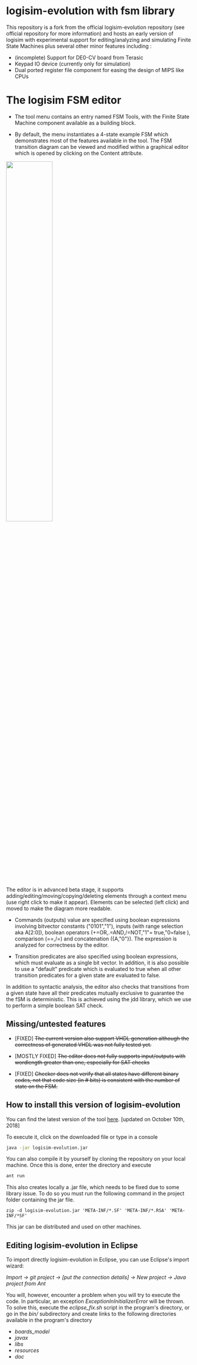 # logisim-evolution with fsm library

This repository is a fork from the official logisim-evolution repository (see official repository for more information) and hosts an early version of logisim with experimental support for editing/analyzing and simulating Finite State Machines plus several other minor features including :

- (incomplete) Support for DE0-CV board from Terasic
- Keypad IO device (currently only for simulation)
- Dual ported register file component for easing the design of MIPS like CPUs

# The logisim FSM editor

* The tool menu contains an entry named FSM Tools, with the Finite State Machine component available as a building block.

* By default, the menu instantiates a 4-state example FSM which demonstrates most of the features available in the tool. The FSM transition diagram can be viewed and modified within a graphical editor which is opened by clicking on the Content attribute.

<img src="doc/en/html/guide/fsm/Screenshot.png" width="50%" height="50%" />    

The editor is in advanced beta stage, it supports adding/editing/moving/copying/deleting elements through a context menu (use right click to make it appear). Elements can be selected (left click) and moved to make the diagram more readable.

* Commands (outputs) value are specified using boolean expressions involving bitvector constants ("0101","1"), inputs (with range selection aka A[2:0]), boolean operators (+=OR,.=AND,/=NOT,"1"= true,"0=false ), comparison (==,/=) and concatenation ({A,"0"}). The expression is analyzed for correctness  by the editor.

* Transition predicates are also specified using boolean expressions, which must evaluate as a single bit vector. In addition, it is also possible to use a "default" predicate which is evaluated to true when all other transition predicates for a given state are evaluated to false.  

In addition to syntactic analysis, the editor also checks that transitions from a given state have all their predicates mutually exclusive to guarantee the the fSM is deterministic. This is achieved using the jdd library, which we use to perform a simple boolean SAT check.


## Missing/untested features

* [FIXED] <del>The current version also support VHDL generation although the correctness of generated VHDL was not fully tested yet<del>.

* [MOSTLY FIXED] <del>The editor does not fully supports input/outputs with wordlength greater than one, especially for SAT checks<del>

* [FIXED] <del>Checker does not verify that all states have different binary codes, not that code size (in # bits) is consistent with the number of state on the FSM<del>.
 


## How to install this version of logisim-evolution

You can find the latest version of the tool [here](http://www.irisa.fr/cosi/HOMEPAGE/Derrien/logisim/logisim-evolution.jar). [updated on October 10th, 2018]

To execute it, click on the downloaded file or type in a console
```bash
java -jar logisim-evolution.jar
```

You can also compile it by yourself by cloning the repository on your local machine. Once this is done, enter the directory and execute
```bash
ant run
```
This also creates locally a .jar file, which needs to be fixed due to some library issue. To do so you must run the following command in the project folder containing the jar file.
```
zip -d logisim-evolution.jar 'META-INF/*.SF' 'META-INF/*.RSA' 'META-INF/*SF'
```

This jar can be distributed and used on other machines.

## Editing logisim-evolution in Eclipse
To import directly logisim-evolution in Eclipse, you can use Eclipse's import wizard:

*Import -> git project -> [put the connection details] -> New project -> Java project from Ant*

You will, however, encounter a problem when you will try to execute the code. In particular, an exception *ExceptionInInitializerError* will be thrown. To solve this, execute the *eclipse_fix.sh* script in the program's directory, or go in the *bin/* subdirectory and create links to the following directories available in the program's directory
* *boards_model*
* *javax*
* *libs*
* *resources*
* *doc*

